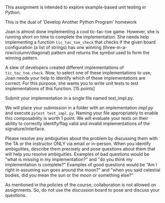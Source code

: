 This assignment is intended to explore example-based unit testing in Python.

This is the dual of 'Develop Another Python Program' homework

Joan is almost done implementing a cool tic-tac-toe game.  However, she is running short on time to complete the implementation.  She needs help implementing a function `tic_tac_toe_check` that checks if the given board configuration (a list of strings) has one winning (three-in-a-row/column/diagonal) pattern and returns the symbol used to form the winning pattern.

A slew of developers created different implementations of `tic_tac_toe_check`.  Now, to select one of these implementations to use, Joan needs your help to identify which of these implementations are correct.  For this purpose, she wants you to write unit tests to test implementations of this function. [15 points]

Submit your implementation in a single file named test_impl.py.

We will place your submission in a folder with an implementation *impl.py* and execute `pytest test_impl.py`.  Naming your file appropriately to enable this composability is worth 1 point.  We will evaluate your tests on their ability to correctly identify/flag valid and invalid implementations of the signature/interface. 

Please resolve any ambiguities about the problem by discussing them with the TA or the instructor ONLY via email or in-person.  When you identify ambiguities, describe them precisely and pose questions about them that will help you resolve ambiguities.  Examples of bad questions would be "what is missing in my implementation?" and "do you think my implementation is complete?"  Examples of good questions would be "Am I right in assuming sun goes around the moon?" and "when you said celestial bodies, did you mean the sun or the moon or something else?"

As mentioned in the policies of the course, collaboration is not allowed on assignments.  So, do not use the discussion board to pose and discuss your questions.
